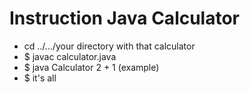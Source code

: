 # Instruction Java Calculator

- cd ../.../your directory with that calculator
-  $ javac calculator.java
- $ java Calculator 2 + 1 (example)
- $ it's all
